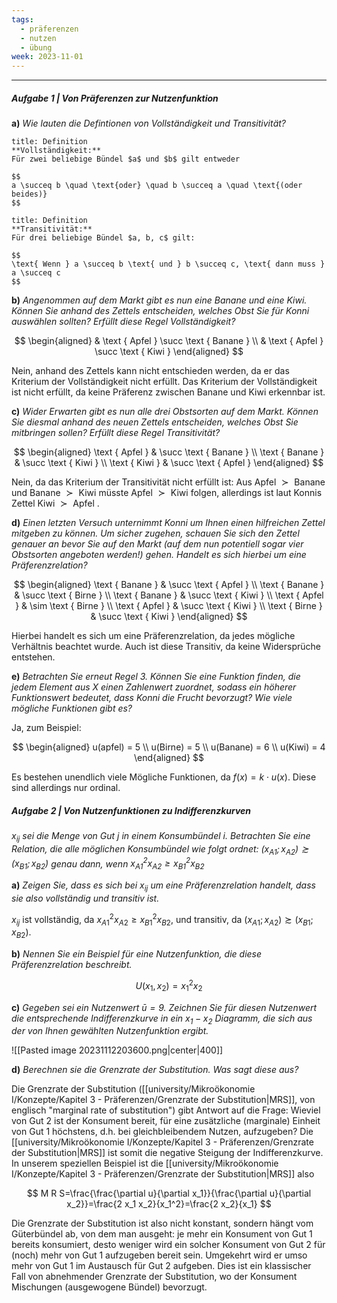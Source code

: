 ```yaml
---
tags:
  - präferenzen
  - nutzen
  - übung
week: 2023-11-01
---
```

***

##### Aufgabe 1 | Von Präferenzen zur Nutzenfunktion

**a)**
*Wie lauten die Defintionen von Vollständigkeit und Transitivität?*

```ad-note
title: Definition
**Vollständigkeit:**
Für zwei beliebige Bündel $a$ und $b$ gilt entweder

$$
a \succeq b \quad \text{oder} \quad b \succeq a \quad \text{(oder beides)}
$$

```


```ad-note
title: Definition
**Transitivität:**
Für drei beliebige Bündel $a, b, c$ gilt:

$$
\text{ Wenn } a \succeq b \text{ und } b \succeq c, \text{ dann muss } a \succeq c 
$$

```

**b)**
*Angenommen auf dem Markt gibt es nun eine Banane und eine Kiwi. Können Sie anhand des Zettels entscheiden, welches Obst Sie für Konni auswählen sollten? Erfüllt diese Regel Vollständigkeit?*

$$
\begin{aligned}
& \text { Apfel } \succ \text { Banane } \\
& \text { Apfel } \succ \text { Kiwi }
\end{aligned}
$$

Nein, anhand des Zettels kann nicht entschieden werden, da er das Kriterium der Vollständigkeit nicht erfüllt. Das Kriterium der Vollständigkeit ist nicht erfüllt, da keine Präferenz zwischen Banane und Kiwi erkennbar ist.

**c)**
*Wider Erwarten gibt es nun alle drei Obstsorten auf dem Markt. Können Sie diesmal anhand des neuen Zettels entscheiden, welches Obst Sie mitbringen sollen? Erfüllt diese Regel Transitivität?*

$$
\begin{aligned}
\text { Apfel } & \succ \text { Banane } \\
\text { Banane } & \succ \text { Kiwi } \\
\text { Kiwi } & \succ \text { Apfel }
\end{aligned}
$$

Nein, da das Kriterium der Transitivität nicht erfüllt ist: Aus $\text { Apfel } \succ \text { Banane }$ und $\text { Banane } \succ \text { Kiwi }$ müsste $\text { Apfel }  \succ \text { Kiwi }$ folgen, allerdings ist laut Konnis Zettel $\text { Kiwi } \succ \text { Apfel }$.

**d)**
*Einen letzten Versuch unternimmt Konni um Ihnen einen hilfreichen Zettel mitgeben zu können. Um sicher zugehen, schauen Sie sich den Zettel genauer an bevor Sie auf den Markt (auf dem nun potentiell sogar vier Obstsorten angeboten werden!) gehen. Handelt es sich hierbei um eine Präferenzrelation?*

$$
\begin{aligned}
\text { Banane } & \succ \text { Apfel } \\
\text { Banane } & \succ \text { Birne } \\
\text { Banane } & \succ \text { Kiwi } \\
\text { Apfel } & \sim \text { Birne } \\
\text { Apfel } & \succ \text { Kiwi } \\
\text { Birne } & \succ \text { Kiwi }
\end{aligned}
$$

Hierbei handelt es sich um eine Präferenzrelation, da jedes mögliche Verhältnis beachtet wurde. Auch ist diese Transitiv, da keine Widersprüche entstehen.

**e)**
*Betrachten Sie erneut Regel 3. Können Sie eine Funktion finden, die jedem Element aus X einen Zahlenwert zuordnet, sodass ein höherer Funktionswert bedeutet, dass Konni die Frucht bevorzugt? Wie viele mögliche Funktionen gibt es?*

Ja, zum Beispiel:

$$
\begin{aligned}
u(apfel) = 5 \\
u(Birne) = 5 \\
u(Banane) = 6 \\
u(Kiwi) = 4
\end{aligned}
$$

Es bestehen unendlich viele Mögliche Funktionen, da $f(x) = k \cdot u(x)$. Diese sind allerdings nur ordinal.

##### Aufgabe 2 | Von Nutzenfunktionen zu Indifferenzkurven
*$x_{i j}$ sei die Menge von Gut $\mathrm{j}$ in einem Konsumbündel i. Betrachten Sie eine Relation, die alle möglichen Konsumbündel wie folgt ordnet: $\left(x_{A 1} ; x_{A 2}\right) \succsim\left(x_{B 1} ; x_{B 2}\right)$ genau dann, wenn $x_{A 1}^2 x_{A 2} \geq x_{B 1}^2 x_{B 2}$*

**a)**
*Zeigen Sie, dass es sich bei $x_{ij}$ um eine Präferenzrelation handelt, dass sie also vollständig und transitiv ist.*

$x_{ij}$ ist vollständig, da $x^{2}_{A1}x_{A2} \geq x^{2}_{B1}x_{B2}$, und transitiv, da $\left(x_{A 1} ; x_{A 2}\right) \succsim\left(x_{B 1} ; x_{B 2}\right)$.

**b)**
*Nennen Sie ein Beispiel für eine Nutzenfunktion, die diese Präferenzrelation beschreibt.*

$$
U(x_{1},x_{2}) = x_{1}^2x_{2}
$$

**c)**
*Gegeben sei ein Nutzenwert $\bar{u} = 9$. Zeichnen Sie für diesen Nutzenwert die entsprechende Indifferenzkurve in ein $x_{1}−x_{2}$ Diagramm, die sich aus der von Ihnen gewählten Nutzenfunktion ergibt.*

![[Pasted image 20231112203600.png|center|400]]

**d)**
*Berechnen sie die Grenzrate der Substitution. Was sagt diese aus?*

Die Grenzrate der Substitution ([[university/Mikroökonomie I/Konzepte/Kapitel 3 - Präferenzen/Grenzrate der Substitution|MRS]], von englisch "marginal rate of substitution") gibt Antwort auf die Frage: Wieviel von Gut 2 ist der Konsument bereit, für eine zusätzliche (marginale) Einheit von Gut 1 höchstens, d.h. bei gleichbleibendem Nutzen, aufzugeben? Die [[university/Mikroökonomie I/Konzepte/Kapitel 3 - Präferenzen/Grenzrate der Substitution|MRS]] ist somit die negative Steigung der Indifferenzkurve. In unserem speziellen Beispiel ist die [[university/Mikroökonomie I/Konzepte/Kapitel 3 - Präferenzen/Grenzrate der Substitution|MRS]] also

$$
M R S=\frac{\frac{\partial u}{\partial x_1}}{\frac{\partial u}{\partial x_2}}=\frac{2 x_1 x_2}{x_1^2}=\frac{2 x_2}{x_1}
$$

Die Grenzrate der Substitution ist also nicht konstant, sondern hängt vom Güterbündel ab, von dem man ausgeht: je mehr ein Konsument von Gut 1 bereits konsumiert, desto weniger wird ein solcher Konsument von Gut 2 für (noch) mehr von Gut 1 aufzugeben bereit sein.
Umgekehrt wird er umso mehr von Gut 1 im Austausch für Gut 2 aufgeben. Dies ist ein klassischer Fall von abnehmender Grenzrate der Substitution, wo der Konsument Mischungen (ausgewogene Bündel) bevorzugt.